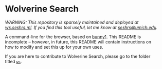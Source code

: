 # Wolverine Search

*WARNING: This repository is sparsely maintained and deployed at [ws.seshrs.ml](ws.sesh.rs). If you find this tool useful, let me know at seshrs@umich.edu.*

A command-line for the browser, based on [bunny1](http://www.bunny1.org). This README is incomplete – however, in future, this README will contain instructions on how to modify and set this up for your own uses.

If you are here to contribute to Wolverine Search, please go to the folder titled [`ws`](https://github.com/seshrs/wolverine-search/tree/master/ws).
